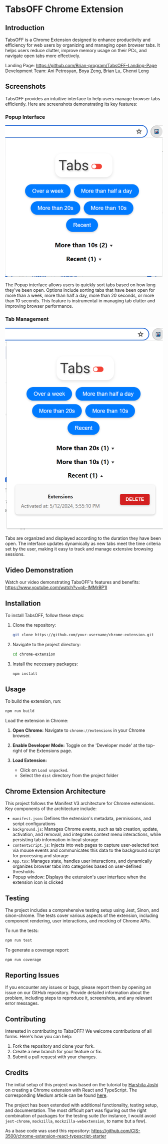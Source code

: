 # TabsOFF Chrome Extension

## Introduction

TabsOFF is a Chrome Extension designed to enhance productivity and efficiency for web users by organizing and managing open browser tabs. It helps users reduce clutter, improve memory usage on their PCs, and navigate open tabs more effectively.

Landing Page: https://github.com/Brian-program/TabsOFF-Landing-Page
Development Team: Ani Petrosyan, Boya Zeng, Brian Lu, Chenxi Leng

## Screenshots

TabsOFF provides an intuitive interface to help users manage browser tabs efficiently. Here are screenshots demonstrating its key features:

### Popup Interface

![Popup Interface](/screenshot-popup-interface.png)

The Popup interface allows users to quickly sort tabs based on how long they've been open. Options include sorting tabs that have been open for more than a week, more than half a day, more than 20 seconds, or more than 10 seconds. This feature is instrumental in managing tab clutter and improving browser performance.

### Tab Management

![Tab Management](/screenshot-tab-management.png)

Tabs are organized and displayed according to the duration they have been open. The interface updates dynamically as new tabs meet the time criteria set by the user, making it easy to track and manage extensive browsing sessions.

## Video Demonstration
Watch our video demonstrating TabsOFF's features and benefits: https://www.youtube.com/watch?v=pb-IMMrBP1I

## Installation

To install TabsOFF, follow these steps:

1. Clone the repository:
   ```bash
   git clone https://github.com/your-username/chrome-extension.git
   ```
   
2. Navigate to the project directory:
   ```bash
   cd chrome-extension
   ```

4. Install the necessary packages:
   ```bash
   npm install
   ```

## Usage
To build the extension, run:
   ```bash
   npm run build
   ```

Load the extension in Chrome:

1. **Open Chrome:** Navigate to `chrome://extensions` in your Chrome browser.

2. **Enable Developer Mode:** Toggle on the 'Developer mode' at the top-right of the Extensions page.

3. **Load Extension:**
   - Click on `Load unpacked`.
   - Select the `dist` directory from the project folder

## Chrome Extension Architecture

This project follows the Manifest V3 architecture for Chrome extensions. Key components of the architecture include:

- `manifest.json`: Defines the extension's metadata, permissions, and script configurations
- `background.js`: Manages Chrome events, such as tab creation, update, activation, and removal, and integrates context menu interactions, while persisting tab information in local storage
- `contentScript.js`: Injects into web pages to capture user-selected text via mouse events and communicates this data to the background script for processing and storage
- `App.tsx`: Manages state, handles user interactions, and dynamically organizes browser tabs into categories based on user-defined thresholds
- Popup window: Displays the extension's user interface when the extension icon is clicked


## Testing

The project includes a comprehensive testing setup using Jest, Sinon, and sinon-chrome. The tests cover various aspects of the extension, including component rendering, user interactions, and mocking of Chrome APIs.

To run the tests:

```bash
npm run test
```

To generate a coverage report:

```bash
npm run coverage
```

## Reporting Issues
If you encounter any issues or bugs, please report them by opening an issue on our GitHub repository. Provide detailed information about the problem, including steps to reproduce it, screenshots, and any relevant error messages.

## Contributing
Interested in contributing to TabsOFF? We welcome contributions of all forms. Here's how you can help:

1. Fork the repository and clone your fork.
2. Create a new branch for your feature or fix.
3. Submit a pull request with your changes.


## Credits

The initial setup of this project was based on the tutorial by [Harshita Joshi](https://github.com/Harshita-mindfire) on creating a Chrome extension with React and TypeScript. The corresponding Medium article can be found [here](https://medium.com/@tharshita13/creating-a-chrome-extension-with-react-a-step-by-step-guide-47fe9bab24a1). 

The project has been extended with additional functionality, testing setup, and documentation. The most difficult part was figuring out the right combination of packages for the testing suite (for instance, I would avoid `jest-chrome`, `mockzilla`, `mockzilla-webextension`, to name but a few).

As a base code was used this repository: https://github.com/CIS-3500/chrome-extension-react-typescript-starter
